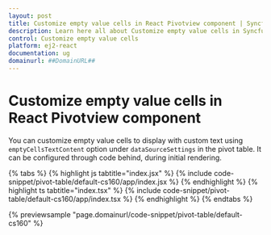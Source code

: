 ```yaml
---
layout: post
title: Customize empty value cells in React Pivotview component | Syncfusion
description: Learn here all about Customize empty value cells in Syncfusion React Pivotview component of Syncfusion Essential JS 2 and more.
control: Customize empty value cells 
platform: ej2-react
documentation: ug
domainurl: ##DomainURL##
---
```


# Customize empty value cells in React Pivotview component

You can customize empty value cells to display with custom text using `emptyCellsTextContent` option under `dataSourceSettings` in the pivot table. It can be configured through code behind, during initial rendering.

{% tabs %}
{% highlight js tabtitle="index.jsx" %}
{% include code-snippet/pivot-table/default-cs160/app/index.jsx %}
{% endhighlight %}
{% highlight ts tabtitle="index.tsx" %}
{% include code-snippet/pivot-table/default-cs160/app/index.tsx %}
{% endhighlight %}
{% endtabs %}

 {% previewsample "page.domainurl/code-snippet/pivot-table/default-cs160" %}

